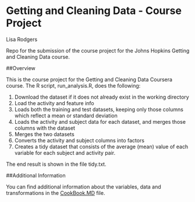 # Getting and Cleaning Data - Course Project

Lisa Rodgers

Repo for the submission of the course project for the Johns Hopkins Getting and Cleaning Data course.

##Overview

This is the course project for the Getting and Cleaning Data Coursera course. The R script, run_analysis.R, does the following:

1. Download the dataset if it does not already exist in the working directory
2. Load the activity and feature info
3. Loads both the training and test datasets, keeping only those columns which reflect a mean or standard deviation
4. Loads the activity and subject data for each dataset, and merges those columns with the dataset
5. Merges the two datasets
6. Converts the activity and subject columns into factors
7. Creates a tidy dataset that consists of the average (mean) value of each variable for each subject and activity pair.

The end result is shown in the file tidy.txt.


##Additional Information

You can find additional information about the variables, data and transformations in the  [CookBook.MD](https://github.com/StarGazer007/coursera-getting-and-cleaning-data-project/blob/master/CodeBook.MD) file.
